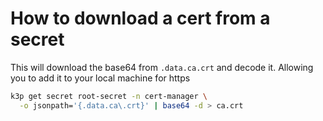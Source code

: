 # How to download a cert from a secret

This will download the base64 from `.data.ca.crt` and decode it. Allowing you to add it to your local machine for https

```bash
k3p get secret root-secret -n cert-manager \
  -o jsonpath='{.data.ca\.crt}' | base64 -d > ca.crt
```
